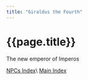 ```yaml
---
title: "Giraldus the Fourth"
---
```


# {{page.title}}

The new emperor of Imperos

[NPCs Index](index)\\
[Main Index](../index)
